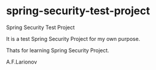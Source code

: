 # spring-security-test-project
Spring Security Test Project


It is a test Spring Security Project for my own purpose.

Thats for learning Spring Security Project.

A.F.Larionov

